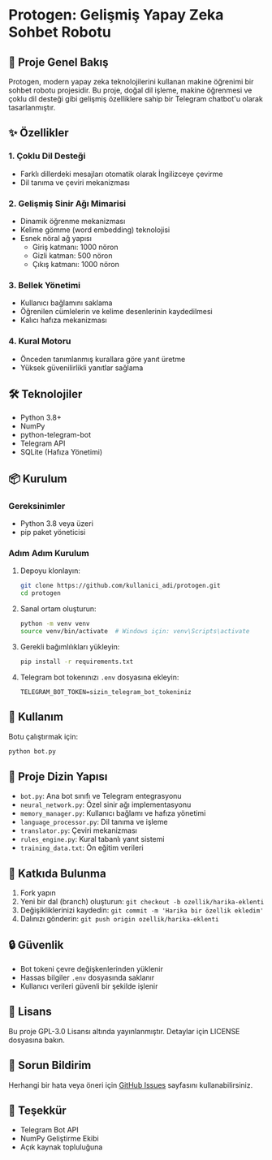 # Protogen: Gelişmiş Yapay Zeka Sohbet Robotu

## 🤖 Proje Genel Bakış

Protogen, modern yapay zeka teknolojilerini kullanan makine öğrenimi bir sohbet robotu projesidir. Bu proje, doğal dil işleme, makine öğrenmesi ve çoklu dil desteği gibi gelişmiş özelliklere sahip bir Telegram chatbot'u olarak tasarlanmıştır.

## ✨ Özellikler

### 1. Çoklu Dil Desteği
- Farklı dillerdeki mesajları otomatik olarak İngilizceye çevirme
- Dil tanıma ve çeviri mekanizması

### 2. Gelişmiş Sinir Ağı Mimarisi
- Dinamik öğrenme mekanizması
- Kelime gömme (word embedding) teknolojisi
- Esnek nöral ağ yapısı
  - Giriş katmanı: 1000 nöron
  - Gizli katman: 500 nöron
  - Çıkış katmanı: 1000 nöron

### 3. Bellek Yönetimi
- Kullanıcı bağlamını saklama
- Öğrenilen cümlelerin ve kelime desenlerinin kaydedilmesi
- Kalıcı hafıza mekanizması

### 4. Kural Motoru
- Önceden tanımlanmış kurallara göre yanıt üretme
- Yüksek güvenilirlikli yanıtlar sağlama

## 🛠 Teknolojiler

- Python 3.8+
- NumPy
- python-telegram-bot
- Telegram API
- SQLite (Hafıza Yönetimi)

## 📦 Kurulum

### Gereksinimler
- Python 3.8 veya üzeri
- pip paket yöneticisi

### Adım Adım Kurulum
1. Depoyu klonlayın:
   ```bash
   git clone https://github.com/kullanici_adi/protogen.git
   cd protogen
   ```

2. Sanal ortam oluşturun:
   ```bash
   python -m venv venv
   source venv/bin/activate  # Windows için: venv\Scripts\activate
   ```

3. Gerekli bağımlılıkları yükleyin:
   ```bash
   pip install -r requirements.txt
   ```

4. Telegram bot tokenınızı `.env` dosyasına ekleyin:
   ```
   TELEGRAM_BOT_TOKEN=sizin_telegram_bot_tokeniniz
   ```

## 🚀 Kullanım

Botu çalıştırmak için:
```bash
python bot.py
```

## 📂 Proje Dizin Yapısı

- `bot.py`: Ana bot sınıfı ve Telegram entegrasyonu
- `neural_network.py`: Özel sinir ağı implementasyonu
- `memory_manager.py`: Kullanıcı bağlamı ve hafıza yönetimi
- `language_processor.py`: Dil tanıma ve işleme
- `translator.py`: Çeviri mekanizması
- `rules_engine.py`: Kural tabanlı yanıt sistemi
- `training_data.txt`: Ön eğitim verileri

## 🤝 Katkıda Bulunma

1. Fork yapın
2. Yeni bir dal (branch) oluşturun: `git checkout -b ozellik/harika-eklenti`
3. Değişikliklerinizi kaydedin: `git commit -m 'Harika bir özellik ekledim'`
4. Dalınızı gönderin: `git push origin ozellik/harika-eklenti`

## 🔒 Güvenlik

- Bot tokeni çevre değişkenlerinden yüklenir
- Hassas bilgiler `.env` dosyasında saklanır
- Kullanıcı verileri güvenli bir şekilde işlenir

## 📝 Lisans

Bu proje GPL-3.0 Lisansı altında yayınlanmıştır. Detaylar için LICENSE dosyasına bakın.

## 🐛 Sorun Bildirim

Herhangi bir hata veya öneri için [GitHub Issues](https://github.com/Stixyie/Machine-Learning-Chatbot/issues) sayfasını kullanabilirsiniz.

## 🌟 Teşekkür

- Telegram Bot API
- NumPy Geliştirme Ekibi
- Açık kaynak topluluğuna
